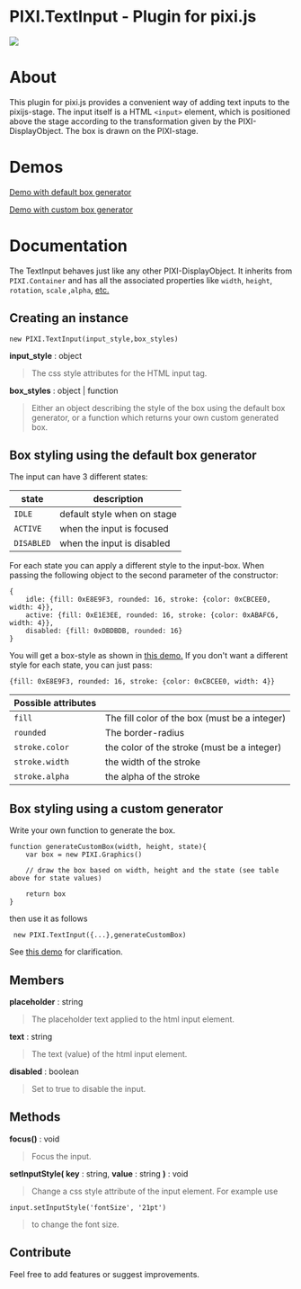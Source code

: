 # PIXI.TextInput - Plugin for pixi.js
![](http://manuelotto.com/opensource/PIXI.TextInput/img/preview.png?v2)

# About

This plugin for pixi.js provides a convenient way of adding text inputs to the pixijs-stage. 
The input itself is a HTML `<input>` element, which is positioned above the stage according to the transformation given by the PIXI-DisplayObject. The box is drawn on the PIXI-stage.

# Demos
[Demo with default box generator](http://manuelotto.com/opensource/PIXI.TextInput/demos/demo_default.html)

[Demo with custom box generator](http://manuelotto.com/opensource/PIXI.TextInput/demos/demo_custom.html)

# Documentation
The TextInput behaves just like any other PIXI-DisplayObject. It inherits from `PIXI.Container` and has all the associated properties like `width`, `height`, `rotation`, `scale` ,`alpha`, [etc.](http://pixijs.download/dev/docs/PIXI.Container.html)

## Creating an instance

    new PIXI.TextInput(input_style,box_styles)

**input_style** : object

> The css style attributes for the HTML input tag.

**box_styles** : object | function

>Either an object describing the style of the box using the default box generator, or a function which returns your own custom generated box.


## Box styling using the default box generator
The input can have 3 different states: 

| state  | description |
|--|--|
| `IDLE`  | default style when on stage |
| `ACTIVE` | when the input is focused |
| `DISABLED` | when the input is disabled |

For each state you can apply a different style to the input-box.
When passing the following object to the second parameter of the constructor:

    {
    	idle: {fill: 0xE8E9F3, rounded: 16, stroke: {color: 0xCBCEE0, width: 4}},
    	active: {fill: 0xE1E3EE, rounded: 16, stroke: {color: 0xABAFC6, width: 4}},
    	disabled: {fill: 0xDBDBDB, rounded: 16}
    }
You will get a box-style as shown in [this demo.](http://manuelotto.com/opensource/PIXI.TextInput/demos/demo_default.html)
If you don't want a different style for each state, you can just pass:

    {fill: 0xE8E9F3, rounded: 16, stroke: {color: 0xCBCEE0, width: 4}}



| Possible attributes  |  |
|--|--|
| `fill`  | The fill color of the box (must be a integer) |
| `rounded` | The border-radius |
| `stroke.color` | the color of the stroke (must be a integer) |
| `stroke.width` | the width of the stroke |
| `stroke.alpha` | the alpha of the stroke |



## Box styling using a custom generator
Write your own function to generate the box.


    function generateCustomBox(width, height, state){
    	var box = new PIXI.Graphics()
    
    	// draw the box based on width, height and the state (see table above for state values)
    
    	return box
    }

 then use it as follows

     new PIXI.TextInput({...},generateCustomBox)

See [this demo](http://manuelotto.com/opensource/PIXI.TextInput/demos/demo_custom.html) for clarification.



## Members

**placeholder** : string  
>The placeholder text applied to the html input element.

**text** : string  
>The text (value) of the html input element.

**disabled** : boolean  
>Set to true to disable the input.



## Methods

**focus()** : void  
>Focus the input.

**setInputStyle( key** : string, **value** : string **)** : void  
>Change a css style attribute of the input element.
For example use

    input.setInputStyle('fontSize', '21pt')
>to change the font size.



## Contribute
Feel free to add features or suggest improvements.